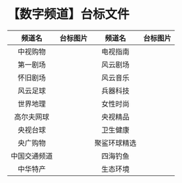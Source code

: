 # 【数字频道】台标文件
|频道名|台标图片|频道名|台标图片|
|:---:|:---:|:---:|:---:|
|中视购物|<img src="">|电视指南|<img src="">|
|第一剧场|<img src="">|风云剧场|<img src="">|
|怀旧剧场|<img src="">|风云音乐|<img src="">|
|风云足球|<img src="">|兵器科技|<img src="">|
|世界地理|<img src="">|女性时尚|<img src="">|
|高尔夫网球|<img src="">|央视精品|<img src="">|
|央视台球|<img src="">|卫生健康|<img src="">|
|央广购物|<img src="">|聚鲨环球精选|<img src="">|
|中国交通频道|<img src="">|四海钓鱼|<img src="">|
|中华特产|<img src="">|生态环境|<img src="">|






